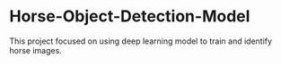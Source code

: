 # Horse-Object-Detection-Model
This project focused on using deep learning model to train and identify horse images.
